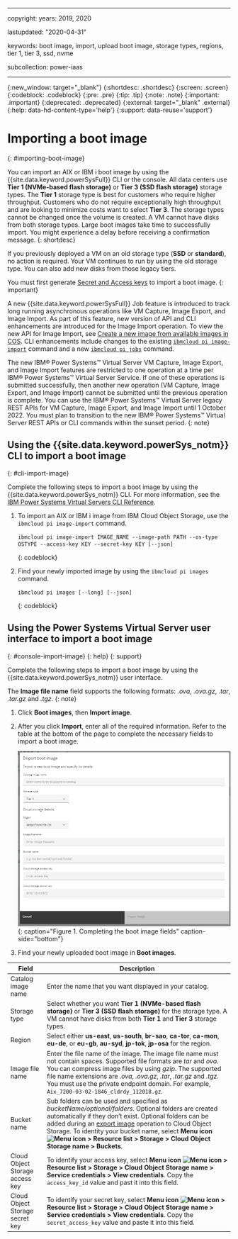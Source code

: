 ﻿---

copyright:
  years: 2019, 2020

lastupdated: "2020-04-31"

keywords: boot image, import, upload boot image, storage types, regions, tier 1, tier 3, ssd, nvme

subcollection: power-iaas

---

{:new_window: target="_blank"}
{:shortdesc: .shortdesc}
{:screen: .screen}
{:codeblock: .codeblock}
{:pre: .pre}
{:tip: .tip}
{:note: .note}
{:important: .important}
{:deprecated: .deprecated}
{:external: target="_blank" .external}
{:help: data-hd-content-type='help'}
{:support: data-reuse='support'}

# Importing a boot image
{: #importing-boot-image}

You can import an AIX or IBM i boot image by using the {{site.data.keyword.powerSysFull}} CLI or the console. All data centers use **Tier 1 (NVMe-based flash storage)** or **Tier 3 (SSD flash storage)** storage types. The **Tier 1** storage type is best for customers who require higher throughput. Customers who do not require exceptionally high throughput and are looking to minimize costs want to select **Tier 3**. The storage types cannot be changed once the volume is created. A VM cannot have disks from both storage types. Large boot images take time to successfully import. You might experience a delay before receiving a confirmation message.
{: shortdesc}

If you previously deployed a VM on an old storage type (**SSD** or **standard**), no action is required. Your VM continues to run by using the old storage type. You can also add new disks from those legacy tiers.

You must first generate [Secret and Access keys](/docs/power-iaas?topic=power-iaas-deploy-custom-image#access-keys) to import a boot image.
{: important}

A new {{site.data.keyword.powerSysFull}} Job feature is introduced to track long running asynchronous operations like VM Capture, Image Export, and Image Import. As part of this feature, new version of API and CLI enhancements are introduced for the Image Import operation. To view the new API for Image Import, see [Create a new image from available images in COS](/apidocs/power-cloud#pcloud-v1-cloudinstances-cosimages-post). CLI enhancements include changes to the existing [`ibmcloud pi image-import`](/docs/power-iaas-cli-plugin?topic=power-iaas-cli-plugin-power-iaas-cli-reference#ibmcloud-pi-image-import) command and a new [`ibmcloud pi jobs`](/docs/power-iaas-cli-plugin?topic=power-iaas-cli-plugin-power-iaas-cli-reference#ibmcloud-pi-jobs) command.

The new IBM® Power Systems™ Virtual Server VM Capture, Image Export, and Image Import features are restricted to one operation at a time per IBM® Power Systems™ Virtual Server Service. If one of these operations is submitted successfully, then another new operation (VM Capture, Image Export, and Image Import) cannot be submitted until the previous operation is complete.
You can use the IBM® Power Systems™ Virtual Server legacy REST APIs for VM Capture, Image Export, and Image Import until 1 October 2022. You must plan to transition to the new IBM® Power Systems™ Virtual Server REST APIs or CLI commands within the sunset period.
{: note}

## Using the {{site.data.keyword.powerSys_notm}} CLI to import a boot image
{: #cli-import-image}

Complete the following steps to import a boot image by using the {{site.data.keyword.powerSys_notm}} CLI. For more information, see the [IBM Power Systems Virtual Servers CLI Reference](/docs/power-iaas-cli-plugin?topic=power-iaas-cli-plugin-power-iaas-cli-reference#ibmcloud-pi-image-import).

1. To import an AIX or IBM i image from IBM Cloud Object Storage, use the `ibmcloud pi image-import` command.

    ```shell
    ibmcloud pi image-import IMAGE_NAME --image-path PATH --os-type OSTYPE --access-key KEY --secret-key KEY [--json]
    ```
    {: codeblock}

2. Find your newly imported image by using the `ibmcloud pi images` command.

    ```shell
    ibmcloud pi images [--long] [--json]
    ```
    {: codeblock}

## Using the Power Systems Virtual Server user interface to import a boot image
{: #console-import-image}
{: help}
{: support}

Complete the following steps to import a boot image by using the {{site.data.keyword.powerSys_notm}} user interface.

The **Image file name** field supports the following formats: _.ova_, _.ova.gz_, _.tar_, _.tar.gz_ and _.tgz_.
{: note}

1. Click **Boot images**, then **Import image**.

2. After you click **Import**, enter all of the required information. Refer to the table at the bottom of the page to complete the necessary fields to import a boot image.

    ![Completing the boot image fields](./images/console-boot-image-fields.png "Completing the boot image fields"){: caption="Figure 1. Completing the boot image fields" caption-side="bottom"}

3. Find your newly uploaded boot image in **Boot images**.

| Field | Description |
| ------| ------------|
| Catalog image name | Enter the name that you want displayed in your catalog.|
| Storage type | Select whether you want **Tier 1 (NVMe-based flash storage)** or **Tier 3 (SSD flash storage)** for the storage type. A VM cannot have disks from both **Tier 1** and **Tier 3** storage types.|
| Region | Select either **us-east**, **us-south**, **br-sao**, **ca-tor**, **ca-mon**, **eu-de**, or **eu-gb**, **au-syd**, **jp-tok**, **jp-osa** for the region.|
| Image file name | Enter the file name of the image. The image file name must not contain spaces. Supported file formats are *tar* and *ova*. You can compress image files by using *gzip*. The supported file name extensions are *.ova*, *.ova.gz*, *.tar*, *.tar.gz* and *.tgz*. You must use the private endpoint domain. For example, `Aix_7200-03-02-1846_cldrdy_112018.gz`. <!-- You can identify the endpoint domain, bucket name, and file name by selecting **Menu icon ![Menu icon](../icons/icon_hamburger.svg "Menu icon") > Resource list > Storage > Cloud Object Storage**. -->
| Bucket name | Sub folders can be used and specified as *bucketName/optional/folders*. Optional folders are created automatically if they don’t exist. Optional folders can be added during an [export image](/docs/power-iaas?topic=power-iaas-capturing-exporting-vm#console-capture-export) operation to Cloud Object Storage. To identity your bucket name, select **Menu icon ![Menu icon](../icons/icon_hamburger.svg "Menu icon") > Resource list > Storage > Cloud Object Storage name > Buckets**. |
| Cloud Object Storage access key | To identify your access key, select **Menu icon ![Menu icon](../icons/icon_hamburger.svg "Menu icon") > Resource list > Storage > Cloud Object Storage name > Service credentials > View credentials**. Copy the `access_key_id` value and past it into this field.|
| Cloud Object Storage secret key | To identify your secret key, select **Menu icon ![Menu icon](../icons/icon_hamburger.svg "Menu icon") > Resource list > Storage > Cloud Object Storage name > Service credentials > View credentials**. Copy the `secret_access_key` value and paste it into this field.|
